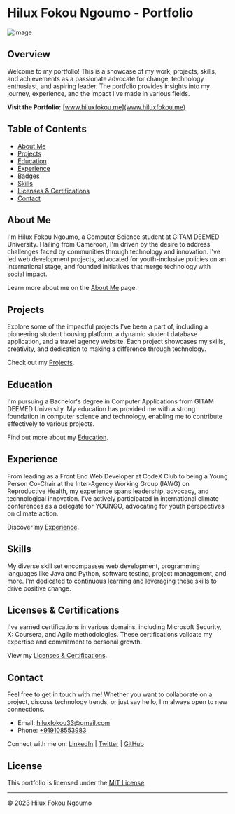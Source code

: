 # Hilux Fokou Ngoumo - Portfolio
![image](https://github.com/hiluxfnh/hiluxfokou.github.io/assets/103578226/bb4a57d8-7c07-473e-b80d-24aef891761b)

## Overview

Welcome to my portfolio! This is a showcase of my work, projects, skills, and achievements as a passionate advocate for change, technology enthusiast, and aspiring leader. The portfolio provides insights into my journey, experience, and the impact I've made in various fields.

**Visit the Portfolio:** [www.hiluxfokou.me](www.hiluxfokou.me)

## Table of Contents

- [About Me](https://hiluxfokou.me/#aboutme)
- [Projects](https://hiluxfokou.me/#projects)
- [Education](http://127.0.0.1:5500/index.html#education)
- [Experience](https://hiluxfokou.me/#experience)
- [Badges](https://hiluxfokou.me/#certificates)
- [Skills](https://hiluxfokou.me/)
- [Licenses & Certifications](https://hiluxfokou.me/#certificates)
- [Contact](http://127.0.0.1:5500/index.html#contact)

## About Me

I'm Hilux Fokou Ngoumo, a Computer Science student at GITAM DEEMED University. Hailing from Cameroon, I'm driven by the desire to address challenges faced by communities through technology and innovation. I've led web development projects, advocated for youth-inclusive policies on an international stage, and founded initiatives that merge technology with social impact.

Learn more about me on the [About Me](https://hiluxfokou.me/#aboutme) page.

## Projects

Explore some of the impactful projects I've been a part of, including a pioneering student housing platform, a dynamic student database application, and a travel agency website. Each project showcases my skills, creativity, and dedication to making a difference through technology.

Check out my [Projects](https://hiluxfokou.me/#projects).

## Education

I'm pursuing a Bachelor's degree in Computer Applications from GITAM DEEMED University. My education has provided me with a strong foundation in computer science and technology, enabling me to contribute effectively to various projects.

Find out more about my [Education](https://hiluxfokou.me/#education).

## Experience

From leading as a Front End Web Developer at CodeX Club to being a Young Person Co-Chair at the Inter-Agency Working Group (IAWG) on Reproductive Health, my experience spans leadership, advocacy, and technological innovation. I've actively participated in international climate conferences as a delegate for YOUNGO, advocating for youth perspectives on climate action.

Discover my [Experience](https://hiluxfokou.me/#experience).

## Skills

My diverse skill set encompasses web development, programming languages like Java and Python, software testing, project management, and more. I'm dedicated to continuous learning and leveraging these skills to drive positive change.

## Licenses & Certifications

I've earned certifications in various domains, including Microsoft Security, X: Coursera, and Agile methodologies. These certifications validate my expertise and commitment to personal growth.

View my [Licenses & Certifications](https://hiluxfokou.me/#certificates).

## Contact

Feel free to get in touch with me! Whether you want to collaborate on a project, discuss technology trends, or just say hello, I'm always open to new connections.

- Email: [hiluxfokou33@gmail.com](mailto:hiluxfokou33@gmail.com)
- Phone: [+919108553983](tel:+919108553983)

Connect with me on: [LinkedIn](https://www.linkedin.com/in/fokou/) | [Twitter](https://twitter.com/FOKOUHilux1) | [GitHub](https://github.com/hiluxfnh/)

## License

This portfolio is licensed under the [MIT License](LICENSE).

---
© 2023 Hilux Fokou Ngoumo
